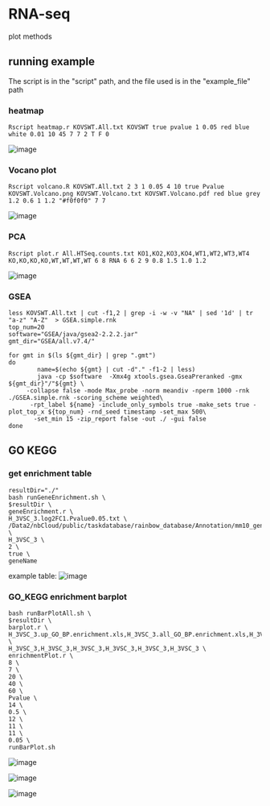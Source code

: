 # RNA-seq
plot methods

## running example
The script is in the "script" path, and the file used is in the "example_file" path
### heatmap
`Rscript heatmap.r KOVSWT.All.txt KOVSWT true pvalue 1 0.05 red blue white 0.01 10 45 7 7 2 T F 0`

![image](https://user-images.githubusercontent.com/26337757/206697924-fe12ccd1-13e4-4eac-b25c-abd83e8fdbec.png)


### Vocano plot
`Rscript volcano.R KOVSWT.All.txt 2 3 1 0.05 4 10 true Pvalue KOVSWT.Volcano.png KOVSWT.Volcano.txt KOVSWT.Volcano.pdf red blue grey 1.2 0.6 1 1.2 "#f0f0f0" 7 7`

![image](https://user-images.githubusercontent.com/26337757/206698301-ff76135f-a049-4a1a-b3f2-75e68172e3a6.png)



### PCA
`Rscript plot.r All.HTSeq.counts.txt KO1,KO2,KO3,KO4,WT1,WT2,WT3,WT4 KO,KO,KO,KO,WT,WT,WT,WT 6 8 RNA 6 6 2 9 0.8 1.5 1.0 1.2`

![image](https://user-images.githubusercontent.com/26337757/206698061-30018571-b22e-433e-8f63-380e1ea9408e.png)


### GSEA
```
less KOVSWT.All.txt | cut -f1,2 | grep -i -w -v "NA" | sed '1d' | tr "a-z" "A-Z"  > GSEA.simple.rnk
top_num=20
software="GSEA/java/gsea2-2.2.2.jar"
gmt_dir="GSEA/all.v7.4/"

for gmt in $(ls ${gmt_dir} | grep ".gmt")
do
        name=$(echo ${gmt} | cut -d"." -f1-2 | less)
        java -cp $software  -Xmx4g xtools.gsea.GseaPreranked -gmx ${gmt_dir}"/"${gmt} \
     -collapse false -mode Max_probe -norm meandiv -nperm 1000 -rnk ./GSEA.simple.rnk -scoring_scheme weighted\
      -rpt_label ${name} -include_only_symbols true -make_sets true -plot_top_x ${top_num} -rnd_seed timestamp -set_max 500\
       -set_min 15 -zip_report false -out ./ -gui false
done
```

## GO KEGG
### get enrichment table
```
resultDir="./"
bash runGeneEnrichment.sh \
$resultDir \
geneEnrichment.r \
H_3VSC_3.log2FC1.Pvalue0.05.txt \
/Data2/nbCloud/public/taskdatabase/rainbow_database/Annotation/mm10_gencode_ensembl_kegg/Annotation.xls \
H_3VSC_3 \
2 \
true \
geneName
```
example table:
![image](https://user-images.githubusercontent.com/26337757/207041703-7e7f6aa9-ba43-40ea-b46f-111ff5d9101e.png)

### GO_KEGG enrichment barplot
```resultDir="./"
bash runBarPlotAll.sh \
$resultDir \
barplot.r \
H_3VSC_3.up_GO_BP.enrichment.xls,H_3VSC_3.all_GO_BP.enrichment.xls,H_3VSC_3.down_GO_BP.enrichment.xls,H_3VSC_3.down_Pathway.enrichment.xls,H_3VSC_3.up_Pathway.enrichment.xls,H_3VSC_3.all_Pathway.enrichment.xls \
H_3VSC_3,H_3VSC_3,H_3VSC_3,H_3VSC_3,H_3VSC_3,H_3VSC_3 \
enrichmentPlot.r \
8 \
7 \
20 \
40 \
60 \
Pvalue \
14 \
0.5 \
12 \
11 \
11 \
0.05 \
runBarPlot.sh

```
![image](https://user-images.githubusercontent.com/26337757/207041912-c59adec0-09c4-4223-9f55-f58e424001ab.png)

![image](https://user-images.githubusercontent.com/26337757/207041931-da93a98f-50bc-4528-8428-3d805a64dc0e.png)

![image](https://user-images.githubusercontent.com/26337757/207041949-c8e1e034-1b05-44fb-8262-79822405c0a5.png)




